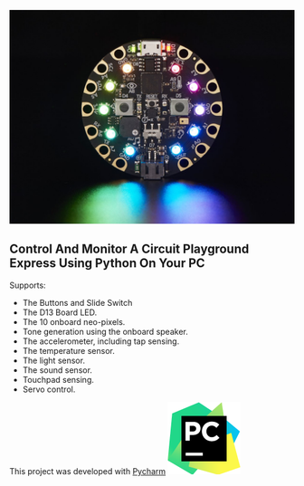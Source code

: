 ![logo](https://github.com/MrYsLab/pymata-cpx/blob/master/docs/images/cpx.jpg)

## Control And Monitor A Circuit Playground Express Using Python On Your PC

Supports:
* The Buttons and Slide Switch
* The D13 Board LED.
* The 10 onboard neo-pixels.
* Tone generation using the onboard speaker.
* The accelerometer, including tap sensing.
* The temperature sensor.
* The light sensor.
* The sound sensor.
* Touchpad sensing.
* Servo control.

This project was developed with
[Pycharm](https://www.jetbrains.com/pycharm/)
![logo](https://github.com/MrYsLab/python_banyan/blob/master/images/icon_PyCharm.png)
